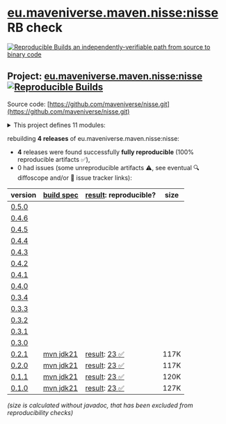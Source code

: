 [eu.maveniverse.maven.nisse:nisse](https://central.sonatype.com/artifact/eu.maveniverse.maven.nisse/nisse/versions) RB check
=======

[![Reproducible Builds](https://reproducible-builds.org/images/logos/rb.svg) an independently-verifiable path from source to binary code](https://reproducible-builds.org/)

## Project: [eu.maveniverse.maven.nisse:nisse](https://central.sonatype.com/artifact/eu.maveniverse.maven.nisse/nisse/versions) [![Reproducible Builds](https://img.shields.io/endpoint?url=https://raw.githubusercontent.com/jvm-repo-rebuild/reproducible-central/master/content/eu/maveniverse/maven/nisse/badge.json)](https://github.com/jvm-repo-rebuild/reproducible-central/blob/master/content/eu/maveniverse/maven/nisse/README.md)

Source code: [https://github.com/maveniverse/nisse.git](https://github.com/maveniverse/nisse.git)

<details><summary>This project defines 11 modules:</summary>

* [eu.maveniverse.maven.nisse.sources:file-source](https://central.sonatype.com/artifact/eu.maveniverse.maven.nisse.sources/file-source/overview)
* [eu.maveniverse.maven.nisse.sources:jgit-source](https://central.sonatype.com/artifact/eu.maveniverse.maven.nisse.sources/jgit-source/overview)
* [eu.maveniverse.maven.nisse.sources:mvn-source](https://central.sonatype.com/artifact/eu.maveniverse.maven.nisse.sources/mvn-source/overview)
* [eu.maveniverse.maven.nisse.sources:os-source](https://central.sonatype.com/artifact/eu.maveniverse.maven.nisse.sources/os-source/overview)
* [eu.maveniverse.maven.nisse.sources:sources](https://central.sonatype.com/artifact/eu.maveniverse.maven.nisse.sources/sources/overview)
* [eu.maveniverse.maven.nisse:core](https://central.sonatype.com/artifact/eu.maveniverse.maven.nisse/core/overview)
* [eu.maveniverse.maven.nisse:extension3](https://central.sonatype.com/artifact/eu.maveniverse.maven.nisse/extension3/overview)
* [eu.maveniverse.maven.nisse:extension4](https://central.sonatype.com/artifact/eu.maveniverse.maven.nisse/extension4/overview)
* [eu.maveniverse.maven.nisse:nisse](https://central.sonatype.com/artifact/eu.maveniverse.maven.nisse/nisse/overview)
* [eu.maveniverse.maven.nisse:plugin3](https://central.sonatype.com/artifact/eu.maveniverse.maven.nisse/plugin3/overview)
* [eu.maveniverse.maven.plugins:nisse-plugin3](https://central.sonatype.com/artifact/eu.maveniverse.maven.plugins/nisse-plugin3/overview)
</details>

rebuilding **4 releases** of eu.maveniverse.maven.nisse:nisse:
- **4** releases were found successfully **fully reproducible** (100% reproducible artifacts :white_check_mark:),
- 0 had issues (some unreproducible artifacts :warning:, see eventual :mag: diffoscope and/or :memo: issue tracker links):

| version | [build spec](/BUILDSPEC.md) | [result](https://reproducible-builds.org/docs/jvm/): reproducible? | size |
| -- | --------- | ------ | -- |
| [0.5.0](https://central.sonatype.com/artifact/eu.maveniverse.maven.nisse/nisse/0.5.0/pom) | | | |
| [0.4.6](https://central.sonatype.com/artifact/eu.maveniverse.maven.nisse/nisse/0.4.6/pom) | | | |
| [0.4.5](https://central.sonatype.com/artifact/eu.maveniverse.maven.nisse/nisse/0.4.5/pom) | | | |
| [0.4.4](https://central.sonatype.com/artifact/eu.maveniverse.maven.nisse/nisse/0.4.4/pom) | | | |
| [0.4.3](https://central.sonatype.com/artifact/eu.maveniverse.maven.nisse/nisse/0.4.3/pom) | | | |
| [0.4.2](https://central.sonatype.com/artifact/eu.maveniverse.maven.nisse/nisse/0.4.2/pom) | | | |
| [0.4.1](https://central.sonatype.com/artifact/eu.maveniverse.maven.nisse/nisse/0.4.1/pom) | | | |
| [0.4.0](https://central.sonatype.com/artifact/eu.maveniverse.maven.nisse/nisse/0.4.0/pom) | | | |
| [0.3.4](https://central.sonatype.com/artifact/eu.maveniverse.maven.nisse/nisse/0.3.4/pom) | | | |
| [0.3.3](https://central.sonatype.com/artifact/eu.maveniverse.maven.nisse/nisse/0.3.3/pom) | | | |
| [0.3.2](https://central.sonatype.com/artifact/eu.maveniverse.maven.nisse/nisse/0.3.2/pom) | | | |
| [0.3.1](https://central.sonatype.com/artifact/eu.maveniverse.maven.nisse/nisse/0.3.1/pom) | | | |
| [0.3.0](https://central.sonatype.com/artifact/eu.maveniverse.maven.nisse/nisse/0.3.0/pom) | | | |
| [0.2.1](https://central.sonatype.com/artifact/eu.maveniverse.maven.nisse/nisse/0.2.1/pom) | [mvn jdk21](nisse-0.2.1.buildspec) | [result](nisse-0.2.1.buildinfo): [23 :white_check_mark: ](nisse-0.2.1.buildcompare) | 117K |
| [0.2.0](https://central.sonatype.com/artifact/eu.maveniverse.maven.nisse/nisse/0.2.0/pom) | [mvn jdk21](nisse-0.2.0.buildspec) | [result](nisse-0.2.0.buildinfo): [23 :white_check_mark: ](nisse-0.2.0.buildcompare) | 117K |
| [0.1.1](https://central.sonatype.com/artifact/eu.maveniverse.maven.nisse/nisse/0.1.1/pom) | [mvn jdk21](nisse-0.1.1.buildspec) | [result](nisse-0.1.1.buildinfo): [23 :white_check_mark: ](nisse-0.1.1.buildcompare) | 120K |
| [0.1.0](https://central.sonatype.com/artifact/eu.maveniverse.maven.nisse/nisse/0.1.0/pom) | [mvn jdk21](nisse-0.1.0.buildspec) | [result](nisse-0.1.0.buildinfo): [23 :white_check_mark: ](nisse-0.1.0.buildcompare) | 127K |

<i>(size is calculated without javadoc, that has been excluded from reproducibility checks)</i>
